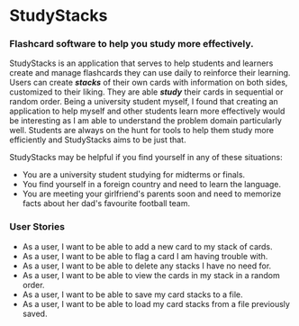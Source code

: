 # StudyStacks

### Flashcard software to help you study more effectively.

StudyStacks is an application that serves to help students and learners create and manage flashcards they can use daily 
to reinforce their learning. Users can create ***stacks*** of their own cards with information on both sides, customized to 
their liking. They are able ***study*** their cards in sequential or random order. Being a university student myself,
I found that creating an application to help myself and other students learn more effectively would be interesting as I
am able to understand the problem domain particularly well. Students are always on the hunt for tools to help them study
more efficiently and StudyStacks aims to be just that.

StudyStacks may be helpful if you find yourself in any of these situations: 
- You are a university student studying for midterms or finals.
- You find yourself in a foreign country and need to learn the language.
- You are meeting your girlfriend's parents soon and need to memorize facts about her dad's favourite football team.


### User Stories

- As a user, I want to be able to add a new card to my stack of cards.
- As a user, I want to be able to flag a card I am having trouble with.
- As a user, I want to be able to delete any stacks I have no need for.
- As a user, I want to be able to view the cards in my stack in a random order.
- As a user, I want to be able to save my card stacks to a file.
- As a user, I want to be able to load my card stacks from a file previously saved.